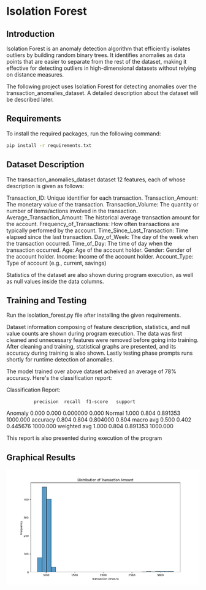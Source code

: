 # Isolation Forest

## Introduction

Isolation Forest is an anomaly detection algorithm that efficiently isolates outliers by building random binary trees. It identifies anomalies as data points that are easier to separate from the rest of the dataset, making it effective for detecting outliers in high-dimensional datasets without relying on distance measures.

The following project uses Isolation Forest for detecting anomalies over the transaction_anomalies_dataset. A detailed description about the dataset will be described later.

## Requirements

To install the required packages, run the following command:

```bash
pip install -r requirements.txt
```

## Dataset Description

The transaction_anomalies_dataset dataset 12 features, each of whose description is given as follows:

Transaction_ID:                 Unique identifier for each transaction.
Transaction_Amount:             The monetary value of the transaction.
Transaction_Volume:             The quantity or number of items/actions involved in the transaction.
Average_Transaction_Amount:     The historical average transaction amount for the account.
Frequency_of_Transactions:      How often transactions are typically performed by the account.
Time_Since_Last_Transaction:    Time elapsed since the last transaction.
Day_of_Week:                    The day of the week when the transaction occurred.
Time_of_Day:                    The time of day when the transaction occurred.
Age:                            Age of the account holder.
Gender:                         Gender of the account holder.
Income:                         Income of the account holder.
Account_Type:                   Type of account (e.g., current, savings)

Statistics of the dataset are also shown during program execution, as well as null values inside the data columns.

## Training and Testing

Run the isolation_forest.py file after installing the given requirements.

Dataset information composing of feature description, statistics, and null value counts are shown during program execution. The data was first cleaned and unnecessary features were removed before going into training. After cleaning and training, statistical graphs are presented, and its accuracy during training is also shown. Lastly testing phase prompts runs shortly for runtime detection of anomalies. 

The model trained over above dataset acheived an average of 78% accuracy. Here's the classification report:

Classification Report:

              precision  recall  f1-score   support
Anomaly           0.000   0.000  0.000000     0.000
Normal            1.000   0.804  0.891353  1000.000
accuracy          0.804   0.804  0.804000     0.804
macro avg         0.500   0.402  0.445676  1000.000
weighted avg      1.000   0.804  0.891353  1000.000

This report is also presented during execution of the program

## Graphical Results

![Image Description](Graphs/Distribution_of_Transaction_Amount.png)



